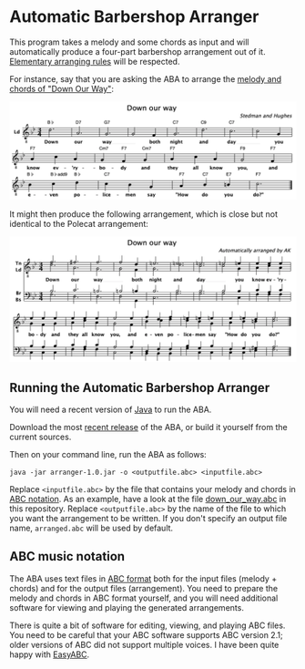 # Automatic Barbershop Arranger

This program takes a melody and some chords as input and will automatically produce a four-part barbershop arrangement out of it. [Elementary arranging rules](https://github.com/alexanderkoller/arranger/wiki/Arranging-Rules) will be respected.

For instance, say that you are asking the ABA to arrange the [melody and chords of "Down Our Way"](https://github.com/alexanderkoller/arranger/blob/master/down_our_way.abc):

![Down Our Way, original](doc/down_our_way.png)

It might then produce the following arrangement, which is close but not identical to the Polecat arrangement:

![Down Our Way, original](doc/down_our_way_arranged.png)

## Running the Automatic Barbershop Arranger

You will need a recent version of [Java](https://www.java.com) to run the ABA.

Download the most [recent release](https://github.com/alexanderkoller/arranger/releases) of the ABA, or build it yourself from the current sources.

Then on your command line, run the ABA as follows:

```
java -jar arranger-1.0.jar -o <outputfile.abc> <inputfile.abc>
```

Replace `<inputfile.abc>` by the file that contains your melody and chords in [ABC notation](http://abcnotation.com/). As an example, have a look at the file [down_our_way.abc](https://github.com/alexanderkoller/arranger/blob/master/down_our_way.abc) in this repository. Replace `<outputfile.abc>` by the name of the file to which you want the arrangement to be written. If you don't specify an output file name, `arranged.abc` will be used by default.

## ABC music notation

The ABA uses text files in [ABC format](http://abcnotation.com/) both for the input files (melody + chords) and for the output files (arrangement). You need to prepare the melody and chords in ABC format yourself, and you will need additional software for viewing and playing the generated arrangements.

There is quite a bit of software for editing, viewing, and playing ABC files. You need to be careful that your ABC software supports ABC version 2.1; older versions of ABC did not support multiple voices. I have been quite happy with [EasyABC](https://www.nilsliberg.se/ksp/easyabc/).

